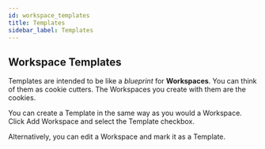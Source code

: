 ```yaml
---
id: workspace_templates
title: Templates
sidebar_label: Templates 
---
```


## Workspace Templates

Templates are intended to be like a *blueprint* for **Workspaces**. You can think of them as cookie cutters. The Workspaces you create with them are the cookies.

You can create a Template in the same way as you would a Workspace.
Click Add Workspace and select the Template checkbox.

Alternatively, you can edit a Workspace and mark it as a Template.
